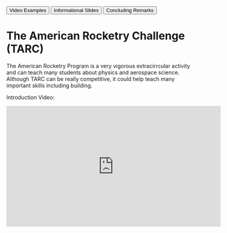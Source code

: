 
<DOCTYPE html>
<button onclick="window.location.href='videos.html'"> Video Examples </button>
<button onclick="window.location.href='infoslides.html'">  Informational Slides </button>
<button onclick="window.location.href='conclude.html'">  Concluding Remarks </button>
  
<h1> The American Rocketry Challenge (TARC) </h1>
<p> The American Rocketry Program is a very vigorous extracirrcular activity and can teach many students about physics and aerospace science. Although TARC can be really competitive, it could help teach many important skills including building.</p>

<p> Introduction Video: </p> 
<iframe width="560" height="315" src="https://www.youtube.com/embed/hud4Y0aYlKM" frameborder="0" allowfullscreen> </iframe>

